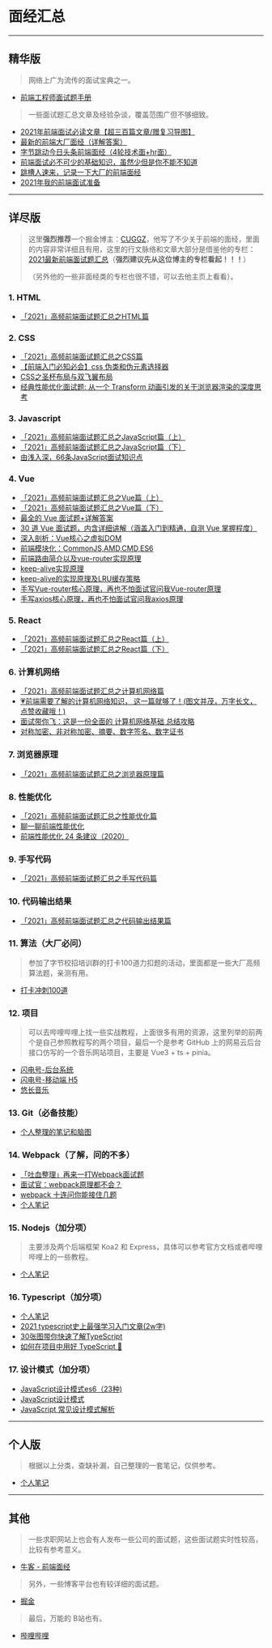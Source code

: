 # 面经汇总

---

## 精华版

> 网络上广为流传的面试宝典之一。

- [前端工程师面试题手册](https://github.com/shy-robin/frontend-interview/tree/main/11.Reference)

> 一些面试题汇总文章及经验杂谈，覆盖范围广但不够细致。

- [2021年前端面试必读文章【超三百篇文章/赠复习导图】](https://juejin.cn/post/6844904116339261447)
- [最新的前端大厂面经（详解答案）](https://juejin.cn/post/7004638318843412493)
- [字节跳动今日头条前端面经（4轮技术面+hr面）](https://juejin.cn/post/6844904088337907720)
- [前端面试必不可少的基础知识，虽然少但是你不能不知道](https://juejin.cn/post/6983934602196811789)
- [跳槽人速来，记录一下大厂的前端面经](https://juejin.cn/post/6960109273644793886)
- [2021年我的前端面试准备](https://juejin.cn/post/6989422484722286600)

---

## 详尽版

> 这里**强烈推荐**一个掘金博主：[CUGGZ](https://juejin.cn/user/3544481220801815)，他写了不少关于前端的面经，里面的内容非常详细且有用，这里的行文脉络和文章大部分是借鉴他的专栏：[2021最新前端面试题汇总](https://juejin.cn/column/6964717704712290317)（**强烈建议先从这位博主的专栏看起！！！**）
>
> （另外他的一些非面经类的专栏也很不错，可以去他主页上看看）。

### 1. HTML

- [「2021」高频前端面试题汇总之HTML篇](https://juejin.cn/post/6905294475539513352)

### 2. CSS

- [「2021」高频前端面试题汇总之CSS篇](https://juejin.cn/post/6905539198107942919)
- [【前端入门必知必会】css 伪类和伪元素选择器](https://juejin.cn/post/6844903957655977998)
- [CSS之圣杯布局与双飞翼布局](https://juejin.cn/post/6973562604581027853)
- [经典性能优化面试题: 从一个 Transform 动画引发的关于浏览器渲染的深度思考](https://juejin.cn/post/6940980426437558285)

### 3. Javascript

- [「2021」高频前端面试题汇总之JavaScript篇（上）](https://juejin.cn/post/6940945178899251230)
- [「2021」高频前端面试题汇总之JavaScript篇（下）](https://juejin.cn/post/6941194115392634888)
- [由浅入深，66条JavaScript面试知识点](https://juejin.cn/post/6844904200917221389)

### 4. Vue

- [「2021」高频前端面试题汇总之Vue篇（上）](https://juejin.cn/post/6919373017218809864)
- [「2021」高频前端面试题汇总之Vue篇（下）](https://juejin.cn/post/6964779204462247950/)
- [最全的 Vue 面试题+详解答案](https://juejin.cn/post/6961222829979697165)
- [30 道 Vue 面试题，内含详细讲解（涵盖入门到精通，自测 Vue 掌握程度）](https://juejin.cn/post/6844903918753808398)
- [深入剖析：Vue核心之虚拟DOM](https://juejin.cn/post/6844903895467032589)
- [前端模块化：CommonJS,AMD,CMD,ES6](https://juejin.cn/post/6844903576309858318)
- [前端路由简介以及vue-router实现原理](https://juejin.cn/post/6844903615283363848)
- [keep-alive实现原理](https://juejin.cn/post/6844904048533979149)
- [keep-alive的实现原理及LRU缓存策略](https://juejin.cn/post/6844904112979443720)
- [手写Vue-router核心原理，再也不怕面试官问我Vue-router原理](https://juejin.cn/post/6854573222231605256)
- [手写axios核心原理，再也不怕面试官问我axios原理](https://juejin.cn/post/6856706569263677447)

### 5. React

- [「2021」高频前端面试题汇总之React篇（上）](https://juejin.cn/post/6941546135827775525)
- [「2021」高频前端面试题汇总之React篇（下）](https://juejin.cn/post/6940942549305524238)

### 6. 计算机网络

- [「2021」高频前端面试题汇总之计算机网络篇](https://juejin.cn/post/6908327746473033741)
- [💗前端需要了解的计算机网络知识， 这一篇就够了！(图文并茂，万字长文，点赞收藏哦！)](https://juejin.cn/post/6844904079974465544)
- [面试带你飞：这是一份全面的 计算机网络基础 总结攻略](https://juejin.cn/post/6844903592965439501)
- [对称加密、非对称加密、摘要、数字签名、数字证书](https://juejin.cn/post/6844904072856731662)

### 7. 浏览器原理

- [「2021」高频前端面试题汇总之浏览器原理篇](https://juejin.cn/post/6916157109906341902/)

### 8. 性能优化

- [「2021」高频前端面试题汇总之性能优化篇](https://juejin.cn/post/6941278592215515143)
- [聊一聊前端性能优化](https://juejin.cn/post/6911472693405548557)
- [前端性能优化 24 条建议（2020）](https://juejin.cn/post/6892994632968306702)

### 9. 手写代码

- [「2021」高频前端面试题汇总之手写代码篇](https://juejin.cn/post/6946136940164939813)

### 10. 代码输出结果

- [「2021」高频前端面试题汇总之代码输出结果篇](https://juejin.cn/post/6959043611161952269)

### 11. 算法（大厂必问）

> 参加了字节校招培训群的打卡100道力扣题的活动，里面都是一些大厂高频算法题，亲测有用。

- [打卡冲刺100道](https://github.com/shy-robin/frontend-interview/blob/main/08.Algorithm/leetcode%E6%89%93%E5%8D%A1/list.md)

### 12. 项目

> 可以去哔哩哔哩上找一些实战教程，上面很多有用的资源，这里列举的前两个是自己参照教程写的两个项目，最后一个是参考 GitHub 上的网易云后台接口仿写的一个音乐网站项目，主要是 Vue3 + ts + pinia。

- [闪电号-后台系统](https://github.com/shy-robin/headline-admin)
- [闪电号-移动端 H5](https://github.com/shy-robin/headline-mobile)
- [悠长音乐](https://github.com/shy-robin/long-music)

### 13. Git（必备技能）

- [个人整理的笔记和脑图](https://github.com/shy-robin/frontend-interview/tree/main/09.Git)

### 14. Webpack（了解，问的不多）

- [「吐血整理」再来一打Webpack面试题](https://juejin.cn/post/6844904094281236487)
- [面试官：webpack原理都不会？](https://juejin.cn/post/6859538537830858759)
- [webpack 十连问你能接住几题](https://juejin.cn/post/7002839760792190989)
- [个人笔记](https://github.com/shy-robin/webpack-note)

### 15. Nodejs（加分项）

> 主要涉及两个后端框架 Koa2 和 Express，具体可以参考官方文档或者哔哩哔哩上的一些教程。

- [个人笔记](https://github.com/shy-robin/weibo-demo)

### 16. Typescript（加分项）

- [个人笔记](https://github.com/shy-robin/typescript-note)
- [2021 typescript史上最强学习入门文章(2w字)](https://juejin.cn/post/7018805943710253086)
- [30张图带你快速了解TypeScript](https://juejin.cn/post/7036266588227502093)
- [如何在项目中用好 TypeScript 🤔](https://juejin.cn/post/7058868160706904078)

### 17. 设计模式（加分项）

- [JavaScript设计模式es6（23种)](https://juejin.cn/post/6844904032826294286)
- [JavaScript设计模式](https://juejin.cn/post/6844903503266054157)
- [JavaScript 常见设计模式解析](https://juejin.cn/post/6844903474535071752)

---

## 个人版

> 根据以上分类，查缺补漏，自己整理的一套笔记，仅供参考。

- [个人笔记](https://github.com/shy-robin/frontend-interview)

---

## 其他

> 一些求职网站上也会有人发布一些公司的面试题，这些面试题实时性较高，比较有参考意义。

- [牛客 - 前端面经](https://www.nowcoder.com/discuss/experience?tagId=644)

> 另外，一些博客平台也有较详细的面试题。

- [掘金](https://juejin.cn)

> 最后，万能的 B站也有。

- [哔哩哔哩](https://www.bilibili.com/)
